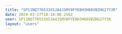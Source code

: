 ```yaml
---
title: "SP11NQ776533XSJA4JSMY8FYE8H3H68VBZHG27Y3R"
date: 2024-03-27T10:18:00.256Z
user: SP11NQ776533XSJA4JSMY8FYE8H3H68VBZHG27Y3R
layout: "users"
---
```

    